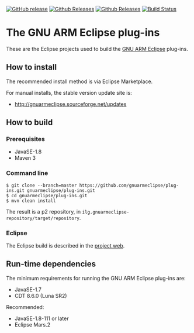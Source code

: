 [![GitHub release](https://img.shields.io/github/release/gnuarmeclipse/plug-ins.svg)](https://github.com/gnuarmeclipse/plug-ins/releases/latest) [![Github Releases](https://img.shields.io/github/downloads/gnuarmeclipse/plug-ins/latest/total.svg)](https://github.com/gnuarmeclipse/plug-ins/releases/latest) [![Github Releases](https://img.shields.io/github/downloads/gnuarmeclipse/plug-ins/total.svg)](https://github.com/gnuarmeclipse/plug-ins/releases/latest) [![Build Status](https://travis-ci.org/gnuarmeclipse/plug-ins.svg?branch=develop)](https://travis-ci.org/gnuarmeclipse/plug-ins) 

# The GNU ARM Eclipse plug-ins

These are the Eclipse projects used to build the [GNU ARM Eclipse](http://gnuarmeclipse.github.io) plug-ins.

## How to install

The recommended install method is via Eclipse Marketplace.

For manual installs, the stable version update site is:

- http://gnuarmeclipse.sourceforge.net/updates

## How to build

### Prerequisites

- JavaSE-1.8
- Maven 3

### Command line

```
$ git clone --branch=master https://github.com/gnuarmeclipse/plug-ins.git gnuarmeclipse/plug-ins.git
$ cd gnuarmeclipse/plug-ins.git
$ mvn clean install
```

The result is a p2 repository, in `ilg.gnuarmeclipse-repository/target/repository`.

### Eclipse

The Eclipse build is described in the [project web](http://gnuarmeclipse.github.io/developer/build-procedure/).

## Run-time dependencies

The minimum requirements for running the GNU ARM Eclipse plug-ins are:

- JavaSE-1.7
- CDT 8.6.0 (Luna SR2)

Recommended:

- JavaSE-1.8-111 or later
- Eclipse Mars.2

